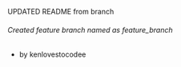 UPDATED README
from branch

###### Created feature branch named as feature_branch

- by kenlovestocodee
